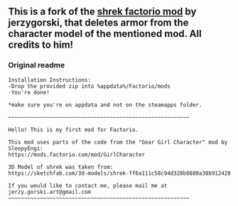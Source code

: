 ## This is a fork of the [shrek factorio mod](https://mods.factorio.com/mod/shrek) by jerzygorski, that deletes armor from the character model of the mentioned mod. All credits to him!

### Original readme
```
Installation Instructions:
-Drop the provided zip into %appdata%/Factorio/mods
-You're done!

*make sure you're on appdata and not on the steamapps folder. 

~~~~~~~~~~~~~~~~~~~~~~~~~~~~~~~~~~~~~~~~~~~~~~~~~~~~~~~~~

Hello! This is my first mod for Factorio. 

This mod uses parts of the code from the "Gear Girl Character" mod by SleepyEngi:
https://mods.factorio.com/mod/GirlCharacter

3D Model of shrek was taken from:
https://sketchfab.com/3d-models/shrek-ff6a111c58c94d328b0880a38b912428

If you would like to contact me, please mail me at jerzy.gorski.art@gmail.com
~~~~~~~~~~~~~~~~~~~~~~~~~~~~~~~~~~~~~~~~~~~~~~~~~~~~~~~~~
```
